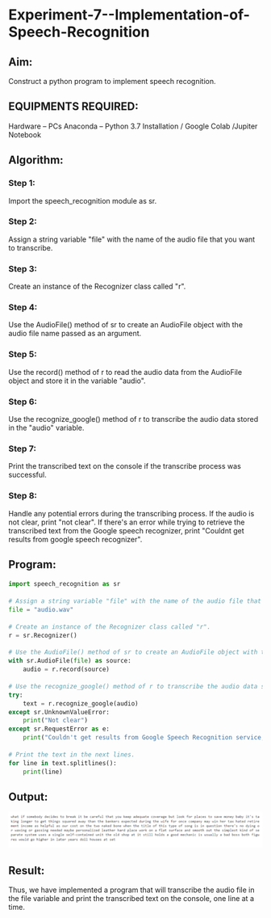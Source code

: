 # Experiment-7--Implementation-of-Speech-Recognition

## Aim:
 Construct a python program to implement speech recognition.
## EQUIPMENTS REQUIRED:
Hardware – PCs
Anaconda – Python 3.7 Installation / Google Colab /Jupiter Notebook
## Algorithm:
### Step 1:
Import the speech_recognition module as sr.<br>
### Step 2:
Assign a string variable "file" with the name of the audio file that you want to transcribe.<br>
### Step 3:
Create an instance of the Recognizer class called "r".<br>
### Step 4:
Use the AudioFile() method of sr to create an AudioFile object with the audio file name passed as an argument.<br>
### Step 5:
Use the record() method of r to read the audio data from the AudioFile object and store it in the variable "audio".<br>
### Step 6:
Use the recognize_google() method of r to transcribe the audio data stored in the "audio" variable.<br>
### Step 7:
Print the transcribed text on the console if the transcribe process was successful.<br>
### Step 8:
Handle any potential errors during the transcribing process. If the audio is not clear, print "not clear". If there's an error while trying to retrieve the transcribed text from the Google speech recognizer, print "Couldnt get results from google speech recognizer".<br>

## Program:
```python
import speech_recognition as sr

# Assign a string variable "file" with the name of the audio file that you want to transcribe.
file = "audio.wav"

# Create an instance of the Recognizer class called "r".
r = sr.Recognizer()

# Use the AudioFile() method of sr to create an AudioFile object with the audio file name passed as an argument.
with sr.AudioFile(file) as source:
    audio = r.record(source)

# Use the recognize_google() method of r to transcribe the audio data stored in the "audio" variable.
try:
    text = r.recognize_google(audio)
except sr.UnknownValueError:
    print("Not clear")
except sr.RequestError as e:
    print("Couldn't get results from Google Speech Recognition service; {0}".format(e))

# Print the text in the next lines.
for line in text.splitlines():
    print(line)
```


## Output:
![output](out.png)
## Result:
Thus, we have implemented a program that will transcribe the audio file in the file variable and print the transcribed text on the console, one line at a time.